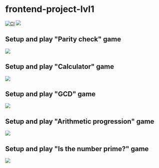 # frontend-project-lvl1 <br>
[![CI](https://github.com/Alexey-Pavlov/frontend-project-lvl1/workflows/CI/badge.svg)](https://github.com/lexey-Pavlov/frontend-project-lvl1/actions)
<a href="https://codeclimate.com/github/Alexey-Pavlov/frontend-project-lvl1/maintainability"><img src="https://api.codeclimate.com/v1/badges/651e306392bd512ed0ca/maintainability" /></a>
## Setup and play "Parity check" game
<a href="https://asciinema.org/a/PlIhE7weXjLwUGl5RlBZC5lQ5" target="_blank"><img src="https://asciinema.org/a/PlIhE7weXjLwUGl5RlBZC5lQ5.svg" /></a>
## Setup and play "Calculator" game
<a href="https://asciinema.org/a/LgbJbwBxME50UzF6lFrPLQA7c" target="_blank"><img src="https://asciinema.org/a/LgbJbwBxME50UzF6lFrPLQA7c.svg" /></a>
## Setup and play "GCD" game
<a href="https://asciinema.org/a/vF5NGG2h2D9g6efKA8o5s57Pf" target="_blank"><img src="https://asciinema.org/a/vF5NGG2h2D9g6efKA8o5s57Pf.svg" /></a>
## Setup and play "Arithmetic progression" game
<a href="https://asciinema.org/a/h3J1c48rQ64s6cZF4XiXGC0A2" target="_blank"><img src="https://asciinema.org/a/h3J1c48rQ64s6cZF4XiXGC0A2.svg" /></a>
## Setup and play "Is the number prime?" game
<a href="https://asciinema.org/a/FeLwbVinIAqH7uVVcYm1Kdisn" target="_blank"><img src="https://asciinema.org/a/FeLwbVinIAqH7uVVcYm1Kdisn.svg" /></a>
